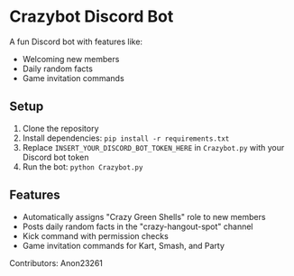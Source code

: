 # Crazybot Discord Bot

A fun Discord bot with features like:
- Welcoming new members
- Daily random facts
- Game invitation commands

## Setup

1. Clone the repository
2. Install dependencies: `pip install -r requirements.txt`
3. Replace `INSERT_YOUR_DISCORD_BOT_TOKEN_HERE` in `Crazybot.py` with your Discord bot token
4. Run the bot: `python Crazybot.py`

## Features

- Automatically assigns "Crazy Green Shells" role to new members
- Posts daily random facts in the "crazy-hangout-spot" channel
- Kick command with permission checks
- Game invitation commands for Kart, Smash, and Party
  
Contributors:
Anon23261
